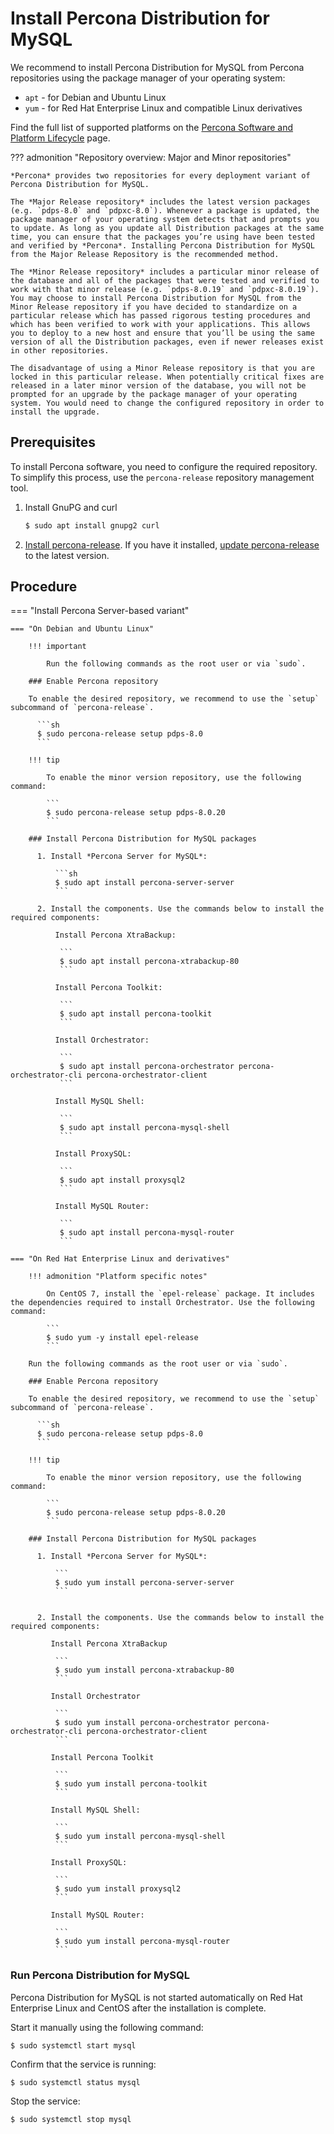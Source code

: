 # Install Percona Distribution for MySQL

We recommend to install Percona Distribution for MySQL from Percona repositories using the package manager of your operating system:

* `apt` - for Debian and Ubuntu Linux
* `yum` - for Red Hat Enterprise Linux and compatible Linux derivatives

Find the full list of supported platforms on the [Percona Software and Platform Lifecycle](https://www.percona.com/services/policies/percona-software-support-lifecycle#mysql) page.

??? admonition "Repository overview: Major and Minor repositories" 

    *Percona* provides two repositories for every deployment variant of Percona Distribution for MySQL.

    The *Major Release repository* includes the latest version packages (e.g. `pdps-8.0` and `pdpxc-8.0`). Whenever a package is updated, the package manager of your operating system detects that and prompts you to update. As long as you update all Distribution packages at the same time, you can ensure that the packages you’re using have been tested and verified by *Percona*. Installing Percona Distribution for MySQL from the Major Release Repository is the recommended method.

    The *Minor Release repository* includes a particular minor release of the database and all of the packages that were tested and verified to work with that minor release (e.g. `pdps-8.0.19` and `pdpxc-8.0.19`). You may choose to install Percona Distribution for MySQL from the Minor Release repository if you have decided to standardize on a particular release which has passed rigorous testing procedures and which has been verified to work with your applications. This allows you to deploy to a new host and ensure that you’ll be using the same version of all the Distribution packages, even if newer releases exist in other repositories.

    The disadvantage of using a Minor Release repository is that you are locked in this particular release. When potentially critical fixes are released in a later minor version of the database, you will not be prompted for an upgrade by the package manager of your operating system. You would need to change the configured repository in order to install the upgrade.

## Prerequisites

To install Percona software, you need to configure the required repository. To simplify this process, use the `percona-release` repository management tool. 

1. Install GnuPG and curl

    ```sh
    $ sudo apt install gnupg2 curl
    ```

2. [Install percona-release](https://www.percona.com/doc/percona-repo-config/installing.html). If you have it installed, [update percona-release](https://www.percona.com/doc/percona-repo-config/updating.html) to the latest version.

## Procedure

=== "Install Percona Server-based variant"

    === "On Debian and Ubuntu Linux"

        !!! important

            Run the following commands as the root user or via `sudo`.

        ### Enable Percona repository

        To enable the desired repository, we recommend to use the `setup` subcommand of `percona-release`.

          ```sh
          $ sudo percona-release setup pdps-8.0
          ```

        !!! tip

            To enable the minor version repository, use the following command:

            ```
            $ sudo percona-release setup pdps-8.0.20
            ```

        ### Install Percona Distribution for MySQL packages

          1. Install *Percona Server for MySQL*:

              ```sh
              $ sudo apt install percona-server-server
              ```

          2. Install the components. Use the commands below to install the required components:

              Install Percona XtraBackup:

               ```
               $ sudo apt install percona-xtrabackup-80
               ```

              Install Percona Toolkit:

               ```
               $ sudo apt install percona-toolkit
               ```

              Install Orchestrator:

               ```
               $ sudo apt install percona-orchestrator percona-orchestrator-cli percona-orchestrator-client
               ```

              Install MySQL Shell:

               ```
               $ sudo apt install percona-mysql-shell
               ```

              Install ProxySQL:

               ```
               $ sudo apt install proxysql2
               ```

              Install MySQL Router:

               ```
               $ sudo apt install percona-mysql-router
               ```

    === "On Red Hat Enterprise Linux and derivatives"
 
        !!! admonition "Platform specific notes"

            On CentOS 7, install the `epel-release` package. It includes the dependencies required to install Orchestrator. Use the following command:

            ```
            $ sudo yum -y install epel-release
            ```

        Run the following commands as the root user or via `sudo`.

        ### Enable Percona repository

        To enable the desired repository, we recommend to use the `setup` subcommand of `percona-release`.

          ```sh
          $ sudo percona-release setup pdps-8.0
          ```

        !!! tip

            To enable the minor version repository, use the following command:

            ```
            $ sudo percona-release setup pdps-8.0.20
            ```

        ### Install Percona Distribution for MySQL packages

          1. Install *Percona Server for MySQL*:

              ```
              $ sudo yum install percona-server-server
              ```


          2. Install the components. Use the commands below to install the required components:

             Install Percona XtraBackup

              ```
              $ sudo yum install percona-xtrabackup-80
              ```

             Install Orchestrator

              ```
              $ sudo yum install percona-orchestrator percona-orchestrator-cli percona-orchestrator-client
              ```

             Install Percona Toolkit

              ```
              $ sudo yum install percona-toolkit
              ```

             Install MySQL Shell:

              ```
              $ sudo yum install percona-mysql-shell
              ```

             Install ProxySQL:

              ```
              $ sudo yum install proxysql2
              ```

             Install MySQL Router:

              ```
              $ sudo yum install percona-mysql-router
              ```

### Run Percona Distribution for MySQL

Percona Distribution for MySQL is not started automatically on Red Hat Enterprise Linux and CentOS after the installation is complete. 

Start it manually using the following command:

```
$ sudo systemctl start mysql
```

Confirm that the service is running:

```
$ sudo systemctl status mysql
```

Stop the service:

```
$ sudo systemctl stop mysql
```


